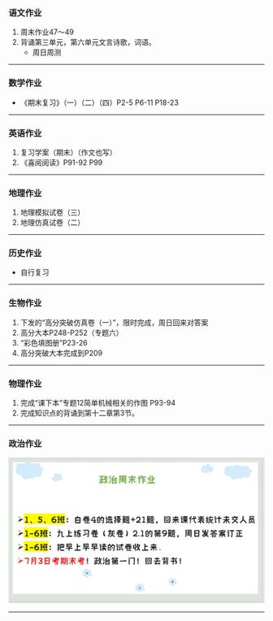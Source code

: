### 语文作业
1. 周末作业47～49
2. 背诵第三单元，第六单元文言诗歌，词语。
    * 周日周测
---

### 数学作业
* 《期末复习》（一）（二）（四）P2-5 P6-11 P18-23
---

### 英语作业
1. 复习学案（期末）（作文也写）
2. 《喜阅阅读》P91-92 P99
---

### 地理作业
1. 地理模拟试卷（三）
2. 地理仿真试卷（二）
---

### 历史作业
* 自行复习
---

### 生物作业
1. 下发的“高分突破仿真卷（一）”，限时完成，周日回来对答案
2. 高分大本P248-P252（专题六）
3. “彩色填图册”P23-26
4. 高分突破大本完成到P209
---

### 物理作业
1. 完成“课下本”专题12简单机械相关的作图 P93-94
2. 完成知识点的背诵到第十二章第3节。
---

### 政治作业
![hw](../hw/_images/18p.jpg)

---
